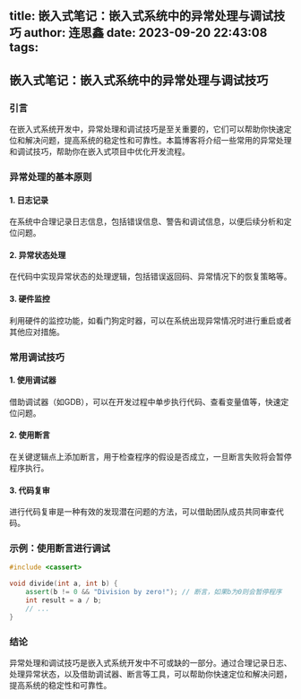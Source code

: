 title: 嵌入式笔记：嵌入式系统中的异常处理与调试技巧
author: 连思鑫
date: 2023-09-20 22:43:08
tags:
---
## 嵌入式笔记：嵌入式系统中的异常处理与调试技巧
### 引言

在嵌入式系统开发中，异常处理和调试技巧是至关重要的，它们可以帮助你快速定位和解决问题，提高系统的稳定性和可靠性。本篇博客将介绍一些常用的异常处理和调试技巧，帮助你在嵌入式项目中优化开发流程。

### 异常处理的基本原则

#### 1. 日志记录

在系统中合理记录日志信息，包括错误信息、警告和调试信息，以便后续分析和定位问题。

#### 2. 异常状态处理

在代码中实现异常状态的处理逻辑，包括错误返回码、异常情况下的恢复策略等。

#### 3. 硬件监控

利用硬件的监控功能，如看门狗定时器，可以在系统出现异常情况时进行重启或者其他应对措施。

### 常用调试技巧

#### 1. 使用调试器

借助调试器（如GDB），可以在开发过程中单步执行代码、查看变量值等，快速定位问题。

#### 2. 使用断言

在关键逻辑点上添加断言，用于检查程序的假设是否成立，一旦断言失败将会暂停程序执行。

#### 3. 代码复审

进行代码复审是一种有效的发现潜在问题的方法，可以借助团队成员共同审查代码。

### 示例：使用断言进行调试

```cpp
#include <cassert>

void divide(int a, int b) {
    assert(b != 0 && "Division by zero!"); // 断言，如果b为0则会暂停程序
    int result = a / b;
    // ...
}
```

### 结论

异常处理和调试技巧是嵌入式系统开发中不可或缺的一部分。通过合理记录日志、处理异常状态，以及借助调试器、断言等工具，可以帮助你快速定位和解决问题，提高系统的稳定性和可靠性。
